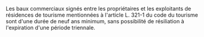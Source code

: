 Les baux commerciaux signés entre les propriétaires et les exploitants de résidences de tourisme mentionnées à l'article L. 321-1 du code du tourisme sont d'une durée de neuf ans minimum, sans possibilité de résiliation à l'expiration d'une période triennale.